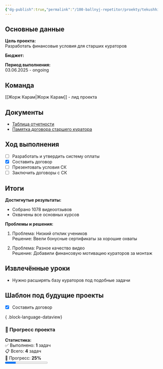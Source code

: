 ```yaml
---
{"dg-publish":true,"permalink":"/100-ballnyj-repetitor/proekty/tekushhie-proekty/proekt-oplaty-starshim-kuratoram-25-26/","tags":["текущие_проекты"]}
---
```


## Основные данные

**Цель проекта:**  
Разработать финансовые условия для старших кураторов

**Бюджет:**  


**Период выполнения:**  
03.06.2025 - ongoing

## Команда
[[Жорж Карам\|Жорж Карам]] - лид проекта  
## Документы

- [Таблица отчетности](https://docs.google.com/spreadsheets/d/1y783ya4D5I5ZiVc6aKQ_p1bNIJIBx2LZTWhORybIk4I/edit?gid=914304431#gid=914304431)
- [Памятка договора старшего куратора](https://docs.google.com/document/d/1sfrN9awJK4bhLJy9-iczsMasdQABRAU_noqRvcLzC2Y/edit?tab=t.0)
## Ход выполнения

- [ ] Разработать и утвердить систему оплаты
- [x] Составить договор
- [ ] Презентовать условия СК
- [ ] Заключить договоры с СК

## Итоги

**Достигнутые результаты:**
- Собрано 1078 видеоотзывов
- Охвачены все основных курсов

**Проблемы и решения:**
1. Проблема: Низкий отклик учеников  
   Решение: Ввели бонусные сертификаты за хорошие охваты

2. Проблема: Разное качество видео  
   Решение: Добавили финансовую мотивацию кураторов за монтаж

## Извлечённые уроки
- Нужно расширять базу кураторов под подобные задачи
  

## Шаблон под будущие проекты

- [x] Составить договор

{ .block-language-dataview}

<span><span><h3 data-heading="🚀 Прогресс проекта" dir="auto">🚀 Прогресс проекта</h3>
<p dir="auto"><strong>Статистика:</strong><br>
✅ Выполнено: <strong>1</strong> задач<br>
📋 Всего: <strong>4</strong> задач<br>
🎯 Прогресс: <strong>25%</strong><br>
<progress max="100" value="25"></progress></p></span></span>





